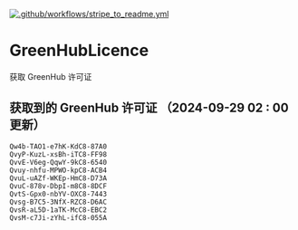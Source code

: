 [![.github/workflows/stripe_to_readme.yml](https://github.com/zjx-kimi/GreenHubLicence/actions/workflows/stripe_to_readme.yml/badge.svg)](https://github.com/zjx-kimi/GreenHubLicence/actions/workflows/stripe_to_readme.yml)
# GreenHubLicence
获取 GreenHub 许可证
## 获取到的 GreenHub 许可证 （2024-09-29 02 : 00 更新）
```
Qw4b-TAO1-e7hK-KdC8-87A0
QvyP-KuzL-xsBh-iTC8-FF98
QvvE-V6eg-QqwY-9kC8-6540
Qvuy-nhfu-MPWO-kpC8-ACB4
QvuL-uAZf-WKEp-HmC8-D73A
QvuC-878v-DbpI-m8C8-8DCF
QvtS-Gpx0-nbYV-OXC8-7443
Qvsg-B7C5-3NfX-RZC8-D6AC
QvsR-aL5D-1aTK-McC8-EBC2
QvsM-c7Ji-zYhL-ifC8-055A
```

